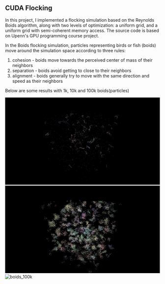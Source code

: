 ## CUDA Flocking

In this project, I implemented a flocking simulation based on the Reynolds Boids algorithm, along with two levels
of optimization: a uniform grid, and a uniform grid with semi-coherent memory access. The source code is based on Upenn's
GPU programming course project.

In the Boids flocking simulation, particles representing birds or fish
(boids) move around the simulation space according to three rules:

1. cohesion - boids move towards the perceived center of mass of their neighbors
2. separation - boids avoid getting to close to their neighbors
3. alignment - boids generally try to move with the same direction and speed as
their neighbors

Below are some results with 1k, 10k and 100k boids(particles)


![boids_1k](https://github.com/fantasy-fish/cuda/blob/master/cuda_flocking/results/1k.gif)
![boids_10k](https://github.com/fantasy-fish/cuda/blob/master/cuda_flocking/results/10k.gif)
![boids_100k](https://github.com/fantasy-fish/cuda/blob/master/cuda_flocking/results/100k.gif)

